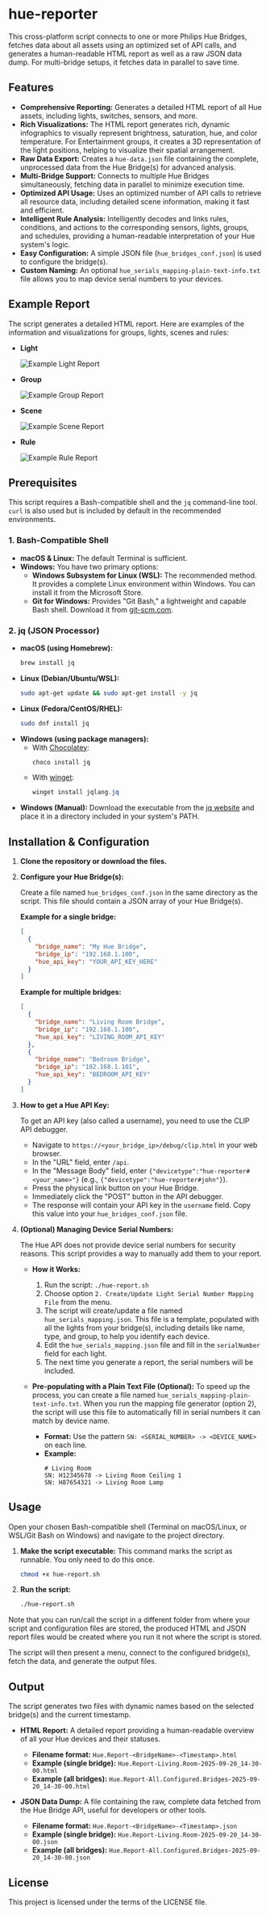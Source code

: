 # hue-reporter

This cross-platform script connects to one or more Philips Hue Bridges, fetches data about all assets using an optimized set of API calls, and generates a human-readable HTML report as well as a raw JSON data dump. For multi-bridge setups, it fetches data in parallel to save time.

## Features

- **Comprehensive Reporting:** Generates a detailed HTML report of all Hue assets, including lights, switches, sensors, and more.
- **Rich Visualizations:** The HTML report generates rich, dynamic infographics to visually represent brightness, saturation, hue, and color temperature. For Entertainment groups, it creates a 3D representation of the light positions, helping to visualize their spatial arrangement.
- **Raw Data Export:** Creates a `hue-data.json` file containing the complete, unprocessed data from the Hue Bridge(s) for advanced analysis.
- **Multi-Bridge Support:** Connects to multiple Hue Bridges simultaneously, fetching data in parallel to minimize execution time.
- **Optimized API Usage:** Uses an optimized number of API calls to retrieve all resource data, including detailed scene information, making it fast and efficient.
- **Intelligent Rule Analysis:** Intelligently decodes and links rules, conditions, and actions to the corresponding sensors, lights, groups, and schedules, providing a human-readable interpretation of your Hue system's logic.
- **Easy Configuration:** A simple JSON file (`hue_bridges_conf.json`) is used to configure the bridge(s).
- **Custom Naming:** An optional `hue_serials_mapping-plain-text-info.txt` file allows you to map device serial numbers to your devices.

## Example Report

The script generates a detailed HTML report. Here are examples of the information and visualizations for groups, lights, scenes and rules:

- **Light**

  ![Example Light Report](report_example_light.png)

- **Group**

  ![Example Group Report](report_example_group.png)

- **Scene**

  ![Example Scene Report](report_example_scene.png)

- **Rule**

  ![Example Rule Report](report_example_rule.png)

## Prerequisites

This script requires a Bash-compatible shell and the `jq` command-line tool. `curl` is also used but is included by default in the recommended environments.

### 1. Bash-Compatible Shell

- **macOS & Linux:** The default Terminal is sufficient.
- **Windows:** You have two primary options:
  - **Windows Subsystem for Linux (WSL):** The recommended method. It provides a complete Linux environment within Windows. You can install it from the Microsoft Store.
  - **Git for Windows:** Provides "Git Bash," a lightweight and capable Bash shell. Download it from [git-scm.com](https://git-scm.com/download/win).

### 2. jq (JSON Processor)

- **macOS (using Homebrew):**
  ```bash
  brew install jq
  ```
- **Linux (Debian/Ubuntu/WSL):**
  ```bash
  sudo apt-get update && sudo apt-get install -y jq
  ```
- **Linux (Fedora/CentOS/RHEL):**
  ```bash
  sudo dnf install jq
  ```
- **Windows (using package managers):**
  - With [Chocolatey](https://chocolatey.org/):
    ```powershell
    choco install jq
    ```
  - With [winget](https://learn.microsoft.com/en-us/windows/package-manager/winget/):
    ```powershell
    winget install jqlang.jq
    ```
- **Windows (Manual):**
  Download the executable from the [jq website](https://jqlang.github.io/jq/download/) and place it in a directory included in your system's PATH.

## Installation & Configuration

1.  **Clone the repository or download the files.**

2.  **Configure your Hue Bridge(s):**

    Create a file named `hue_bridges_conf.json` in the same directory as the script. This file should contain a JSON array of your Hue Bridge(s).

    **Example for a single bridge:**

    ```json
    [
      {
        "bridge_name": "My Hue Bridge",
        "bridge_ip": "192.168.1.100",
        "hue_api_key": "YOUR_API_KEY_HERE"
      }
    ]
    ```

    **Example for multiple bridges:**

    ```json
    [
      {
        "bridge_name": "Living Room Bridge",
        "bridge_ip": "192.168.1.100",
        "hue_api_key": "LIVING_ROOM_API_KEY"
      },
      {
        "bridge_name": "Bedroom Bridge",
        "bridge_ip": "192.168.1.101",
        "hue_api_key": "BEDROOM_API_KEY"
      }
    ]
    ```

3.  **How to get a Hue API Key:**

    To get an API key (also called a username), you need to use the CLIP API debugger.

    - Navigate to `https://<your_bridge_ip>/debug/clip.html` in your web browser.
    - In the "URL" field, enter `/api`.
    - In the "Message Body" field, enter `{"devicetype":"hue-reporter#<your_name>"}` (e.g., `{"devicetype":"hue-reporter#john"}`).
    - Press the physical link button on your Hue Bridge.
    - Immediately click the "POST" button in the API debugger.
    - The response will contain your API key in the `username` field. Copy this value into your `hue_bridges_conf.json` file.

4.  **(Optional) Managing Device Serial Numbers:**

    The Hue API does not provide device serial numbers for security reasons. This script provides a way to manually add them to your report.

    - **How it Works:**

      1.  Run the script: `./hue-report.sh`
      2.  Choose option `2. Create/Update Light Serial Number Mapping File` from the menu.
      3.  The script will create/update a file named `hue_serials_mapping.json`. This file is a template, populated with all the lights from your bridge(s), including details like name, type, and group, to help you identify each device.
      4.  Edit the `hue_serials_mapping.json` file and fill in the `serialNumber` field for each light.
      5.  The next time you generate a report, the serial numbers will be included.

    - **Pre-populating with a Plain Text File (Optional):**
      To speed up the process, you can create a file named `hue_serials_mapping-plain-text-info.txt`. When you run the mapping file generator (option 2), the script will use this file to automatically fill in serial numbers it can match by device name.

      - **Format:** Use the pattern `SN: <SERIAL_NUMBER> -> <DEVICE_NAME>` on each line.
      - **Example:**
        ```
        # Living Room
        SN: H12345678 -> Living Room Ceiling 1
        SN: H87654321 -> Living Room Lamp
        ```

## Usage

Open your chosen Bash-compatible shell (Terminal on macOS/Linux, or WSL/Git Bash on Windows) and navigate to the project directory.

1.  **Make the script executable:**
    This command marks the script as runnable. You only need to do this once.

    ```bash
    chmod +x hue-report.sh
    ```

2.  **Run the script:**
    ```bash
    ./hue-report.sh
    ```

Note that you can run/call the script in a different folder from where your script and configuration files are stored, the produced HTML and JSON report files would be created where you run it not where the script is stored.

The script will then present a menu, connect to the configured bridge(s), fetch the data, and generate the output files.

## Output

The script generates two files with dynamic names based on the selected bridge(s) and the current timestamp.

- **HTML Report:** A detailed report providing a human-readable overview of all your Hue devices and their statuses.

  - **Filename format:** `Hue.Report-<BridgeName>-<Timestamp>.html`
  - **Example (single bridge):** `Hue.Report-Living.Room-2025-09-20_14-30-00.html`
  - **Example (all bridges):** `Hue.Report-All.Configured.Bridges-2025-09-20_14-30-00.html`

- **JSON Data Dump:** A file containing the raw, complete data fetched from the Hue Bridge API, useful for developers or other tools.
  - **Filename format:** `Hue.Report-<BridgeName>-<Timestamp>.json`
  - **Example (single bridge):** `Hue.Report-Living.Room-2025-09-20_14-30-00.json`
  - **Example (all bridges):** `Hue.Report-All.Configured.Bridges-2025-09-20_14-30-00.json`

## License

This project is licensed under the terms of the LICENSE file.

```

```
